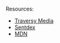 Resources:
- [Traversy Media](https://www.youtube.com/playlist?list=PLillGF-Rfqbars4vKNtpcWVDUpVOVTlgB)
- [Sentdex](https://www.youtube.com/playlist?list=PLQVvvaa0QuDf2_A04M-m0WubgLf2_geR6)
- [MDN](https://developer.mozilla.org/en-US/)
